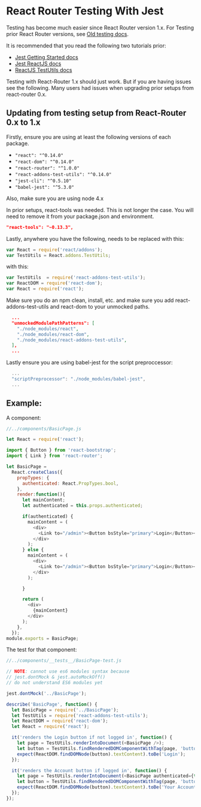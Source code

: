 React Router Testing With Jest
====================
Testing has become much easier since React Router version 1.x. For Testing prior React Router versions, see   [Old testing docs](https://github.com/rackt/react-router/blob/57543eb41ce45b994a29792d77c86cc10b51eac9/docs/guides/testing.md).

It is recommended that you read the following two tutorials prior:
- [Jest Getting Started docs](https://facebook.github.io/jest/docs/getting-started.html)
- [Jest ReactJS docs](https://facebook.github.io/jest/docs/tutorial-react.html)
- [ReactJS TestUtils docs](https://facebook.github.io/react/docs/test-utils.html)

Testing with React-Router 1.x should just work. But if you are having issues see the following. Many users had issues when upgrading prior setups from react-router 0.x.

Updating from testing setup from React-Router 0.x to 1.x
----------------------------------------------
Firstly, ensure you are using at least the following versions of each package.
- `"react": "^0.14.0"`
- `"react-dom": "^0.14.0"`
- `"react-router": "^1.0.0"`
- `"react-addons-test-utils": "^0.14.0"`
- `"jest-cli": "^0.5.10"`
- `"babel-jest": "^5.3.0"`

Also, make sure you are using node 4.x

In prior setups, react-tools was needed. This is not longer the case. You will need to remove it from your package.json and environment.

```json
"react-tools": "~0.13.3",
```

Lastly, anywhere you have the following, needs to be replaced with this:

```js
var React = require('react/addons');
var TestUtils = React.addons.TestUtils;
```

with this:

```js
var TestUtils  = require('react-addons-test-utils');
var ReactDOM = require('react-dom');
var React = require('react');
```

Make sure you do an npm clean, install, etc. and make sure you add react-addons-test-utils and react-dom to your unmocked paths.

```json
  ...
  "unmockedModulePathPatterns": [
    "./node_modules/react",
    "./node_modules/react-dom",
    "./node_modules/react-addons-test-utils",
  ],
  ...

```

Lastly ensure you are using babel-jest for the script preproccessor:

```js
  ...
  "scriptPreprocessor": "./node_modules/babel-jest",
  ...
```


Example:
----------------------------------------------
A component:
```js
//../components/BasicPage.js

let React = require('react');

import { Button } from 'react-bootstrap';
import { Link } from 'react-router';

let BasicPage =
  React.createClass({
    propTypes: {
      authenticated: React.PropTypes.bool,
    },
    render:function(){
      let mainContent;
      let authenticated = this.props.authenticated;

      if(authenticated) {
        mainContent = (
          <div>
            <Link to="/admin"><Button bsStyle="primary">Login</Button></Link>
          </div>
        );
      } else {
        mainContent = (
          <div>
            <Link to="/admin"><Button bsStyle="primary">Login</Button></Link>
          </div>
        );

      }

      return (
        <div>
          {mainContent}
        </div>
      );
    },
  });
module.exports = BasicPage;
```

The test for that component:
```js
//../components/__tests__/BasicPage-test.js

// NOTE: cannot use es6 modules syntax because
// jest.dontMock & jest.autoMockOff()
// do not understand ES6 modules yet

jest.dontMock('../BasicPage');

describe('BasicPage', function() {
  let BasicPage = require('../BasicPage');
  let TestUtils = require('react-addons-test-utils');
  let ReactDOM = require('react-dom');
  let React = require('react');

  it('renders the Login button if not logged in', function() {
    let page = TestUtils.renderIntoDocument(<BasicPage />);
    let button = TestUtils.findRenderedDOMComponentWithTag(page, 'button');
    expect(ReactDOM.findDOMNode(button).textContent).toBe('Login');
  });

  it('renders the Account button if logged in', function() {
    let page = TestUtils.renderIntoDocument(<BasicPage authenticated={true} />);
    let button = TestUtils.findRenderedDOMComponentWithTag(page, 'button');
    expect(ReactDOM.findDOMNode(button).textContent).toBe('Your Account');
  });
});
```
